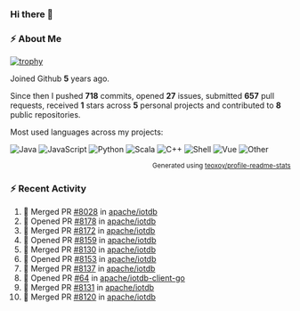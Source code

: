 ### Hi there 👋

### :zap: About Me

[![trophy](https://github-profile-trophy.vercel.app/?username=HTHou&theme=onedark)](https://github.com/ryo-ma/github-profile-trophy)
   
Joined Github **5** years ago.

Since then I pushed **718** commits, opened **27** issues, submitted **657** pull requests, received **1** stars across **5** personal projects and contributed to **8** public repositories.

Most used languages across my projects:

![Java](https://img.shields.io/static/v1?style=flat-square&label=%E2%A0%80&color=555&labelColor=%23b07219&message=Java%EF%B8%B194.4%25)
![JavaScript](https://img.shields.io/static/v1?style=flat-square&label=%E2%A0%80&color=555&labelColor=%23f1e05a&message=JavaScript%EF%B8%B11.4%25)
![Python](https://img.shields.io/static/v1?style=flat-square&label=%E2%A0%80&color=555&labelColor=%233572A5&message=Python%EF%B8%B10.7%25)
![Scala](https://img.shields.io/static/v1?style=flat-square&label=%E2%A0%80&color=555&labelColor=%23c22d40&message=Scala%EF%B8%B10.6%25)
![C++](https://img.shields.io/static/v1?style=flat-square&label=%E2%A0%80&color=555&labelColor=%23f34b7d&message=C%2B%2B%EF%B8%B10.6%25)
![Shell](https://img.shields.io/static/v1?style=flat-square&label=%E2%A0%80&color=555&labelColor=%2389e051&message=Shell%EF%B8%B10.4%25)
![Vue](https://img.shields.io/static/v1?style=flat-square&label=%E2%A0%80&color=555&labelColor=%2341b883&message=Vue%EF%B8%B10.3%25)
![Other](https://img.shields.io/static/v1?style=flat-square&label=%E2%A0%80&color=555&labelColor=%23ededed&message=Other%EF%B8%B11.2%25)

<p align="right"><sub>Generated using <a href="https://github.com/marketplace/actions/profile-readme-stats">teoxoy/profile-readme-stats</a></sub></p>


<!--![](https://github.com/HTHou/HTHou/blob/output/github-contribution-grid-snake.svg)-->

<!--![Haonan Hou's github stats](https://github-readme-stats.vercel.app/api?username=HTHou&count_private=true&show_icons=true&theme=onedark)-->

<!--![Haonan Hou's wakatime stats](https://github-readme-stats.vercel.app/api/wakatime?username=HTHou&layout=compact&theme=onedark)-->

<!--![Top Langs](https://github-readme-stats.vercel.app/api/top-langs/?username=HTHou&theme=onedark&layout=compact)-->

### :zap: Recent Activity
<!--START_SECTION:activity-->
1. 🎉 Merged PR [#8028](https://github.com/apache/iotdb/pull/8028) in [apache/iotdb](https://github.com/apache/iotdb)
2. 💪 Opened PR [#8178](https://github.com/apache/iotdb/pull/8178) in [apache/iotdb](https://github.com/apache/iotdb)
3. 🎉 Merged PR [#8172](https://github.com/apache/iotdb/pull/8172) in [apache/iotdb](https://github.com/apache/iotdb)
4. 💪 Opened PR [#8159](https://github.com/apache/iotdb/pull/8159) in [apache/iotdb](https://github.com/apache/iotdb)
5. 🎉 Merged PR [#8130](https://github.com/apache/iotdb/pull/8130) in [apache/iotdb](https://github.com/apache/iotdb)
6. 💪 Opened PR [#8153](https://github.com/apache/iotdb/pull/8153) in [apache/iotdb](https://github.com/apache/iotdb)
7. 🎉 Merged PR [#8137](https://github.com/apache/iotdb/pull/8137) in [apache/iotdb](https://github.com/apache/iotdb)
8. 💪 Opened PR [#64](https://github.com/apache/iotdb-client-go/pull/64) in [apache/iotdb-client-go](https://github.com/apache/iotdb-client-go)
9. 🎉 Merged PR [#8131](https://github.com/apache/iotdb/pull/8131) in [apache/iotdb](https://github.com/apache/iotdb)
10. 🎉 Merged PR [#8120](https://github.com/apache/iotdb/pull/8120) in [apache/iotdb](https://github.com/apache/iotdb)
<!--END_SECTION:activity-->

<!--
**HTHou/HTHou** is a ✨ _special_ ✨ repository because its `README.md` (this file) appears on your GitHub profile.

Here are some ideas to get you started:

- 🔭 I’m currently working on ...
- 🌱 I’m currently learning ...
- 👯 I’m looking to collaborate on ...
- 🤔 I’m looking for help with ...
- 💬 Ask me about ...
- 📫 How to reach me: ...
- 😄 Pronouns: ...
- ⚡ Fun fact: ...
-->
